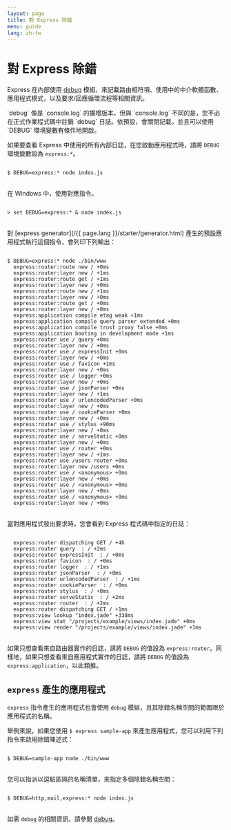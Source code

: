 ```yaml
---
layout: page
title: 對 Express 除錯
menu: guide
lang: zh-tw
---
```


# 對 Express 除錯

Express 在內部使用 [debug](https://www.npmjs.com/package/debug) 模組，來記載路由相符項、使用中的中介軟體函數、應用程式模式，以及要求/回應循環流程等相關資訊。

<div class="doc-box doc-info" markdown="1">
`debug` 像是 `console.log` 的擴增版本，但與 `console.log` 不同的是，您不必在正式作業程式碼中註銷 `debug` 日誌。依預設，會關閉記載，並且可以使用 `DEBUG` 環境變數有條件地開啟。
</div>

如果要查看 Express 中使用的所有內部日誌，在您啟動應用程式時，請將 `DEBUG` 環境變數設為 `express:*`。

<pre>
<code class="language-sh" translate="no">
$ DEBUG=express:* node index.js
</code>
</pre>

在 Windows 中，使用對應指令。

<pre>
<code class="language-sh" translate="no">
> set DEBUG=express:* & node index.js
</code>
</pre>

對 [express generator](/{{ page.lang }}/starter/generator.html) 產生的預設應用程式執行這個指令，會列印下列輸出：

<pre>
<code class="language-sh" translate="no">
$ DEBUG=express:* node ./bin/www
  express:router:route new / +0ms
  express:router:layer new / +1ms
  express:router:route get / +1ms
  express:router:layer new / +0ms
  express:router:route new / +1ms
  express:router:layer new / +0ms
  express:router:route get / +0ms
  express:router:layer new / +0ms
  express:application compile etag weak +1ms
  express:application compile query parser extended +0ms
  express:application compile trust proxy false +0ms
  express:application booting in development mode +1ms
  express:router use / query +0ms
  express:router:layer new / +0ms
  express:router use / expressInit +0ms
  express:router:layer new / +0ms
  express:router use / favicon +1ms
  express:router:layer new / +0ms
  express:router use / logger +0ms
  express:router:layer new / +0ms
  express:router use / jsonParser +0ms
  express:router:layer new / +1ms
  express:router use / urlencodedParser +0ms
  express:router:layer new / +0ms
  express:router use / cookieParser +0ms
  express:router:layer new / +0ms
  express:router use / stylus +90ms
  express:router:layer new / +0ms
  express:router use / serveStatic +0ms
  express:router:layer new / +0ms
  express:router use / router +0ms
  express:router:layer new / +1ms
  express:router use /users router +0ms
  express:router:layer new /users +0ms
  express:router use / &lt;anonymous&gt; +0ms
  express:router:layer new / +0ms
  express:router use / &lt;anonymous&gt; +0ms
  express:router:layer new / +0ms
  express:router use / &lt;anonymous&gt; +0ms
  express:router:layer new / +0ms
</code>
</pre>

當對應用程式發出要求時，您會看到 Express 程式碼中指定的日誌：

<pre>
<code class="language-sh" translate="no">
  express:router dispatching GET / +4h
  express:router query  : / +2ms
  express:router expressInit  : / +0ms
  express:router favicon  : / +0ms
  express:router logger  : / +1ms
  express:router jsonParser  : / +0ms
  express:router urlencodedParser  : / +1ms
  express:router cookieParser  : / +0ms
  express:router stylus  : / +0ms
  express:router serveStatic  : / +2ms
  express:router router  : / +2ms
  express:router dispatching GET / +1ms
  express:view lookup "index.jade" +338ms
  express:view stat "/projects/example/views/index.jade" +0ms
  express:view render "/projects/example/views/index.jade" +1ms
</code>
</pre>

如果只想查看來自路由器實作的日誌，請將 `DEBUG` 的值設為 `express:router`。同樣地，如果只想查看來自應用程式實作的日誌，請將 `DEBUG` 的值設為 `express:application`，以此類推。

## `express` 產生的應用程式

`express` 指令產生的應用程式也會使用 `debug` 模組，且其除錯名稱空間的範圍限於應用程式的名稱。

舉例來說，如果您使用 `$ express sample-app` 來產生應用程式，您可以利用下列指令來啟用除錯陳述式：

<pre>
<code class="language-sh" translate="no">
$ DEBUG=sample-app node ./bin/www
</code>
</pre>

您可以指派以逗點區隔的名稱清單，來指定多個除錯名稱空間：

<pre>
<code class="language-sh" translate="no">
$ DEBUG=http,mail,express:* node index.js
</code>
</pre>

如需 `debug` 的相關資訊，請參閱 [debug](https://www.npmjs.com/package/debug)。
